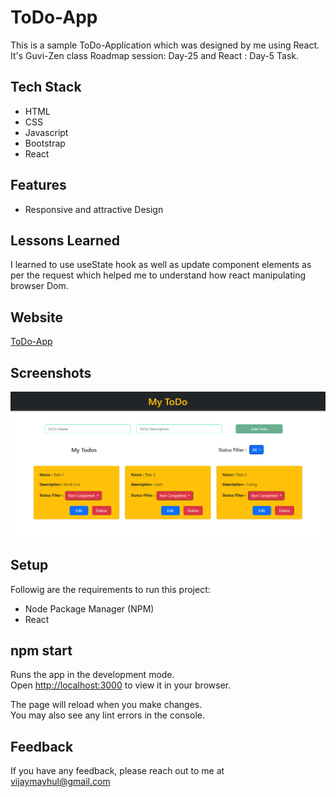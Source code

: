 
# ToDo-App

This is a sample ToDo-Application which was designed by me using React. It's Guvi-Zen class Roadmap session: Day-25 and React : Day-5 Task.

## Tech Stack

- HTML
- CSS
- Javascript
- Bootstrap
- React

## Features

- Responsive and attractive Design

## Lessons Learned

I learned to use useState hook as well as update component elements as per the request which helped me to understand how react manipulating browser Dom.


## Website

[ToDo-App]()


## Screenshots

![App Screenshot](./public/Images/demo.png)


## Setup

Followig are the requirements to run this project:
- Node Package Manager (NPM)
- React

## npm start

Runs the app in the development mode.\
Open [http://localhost:3000](http://localhost:3000) to view it in your browser.

The page will reload when you make changes.\
You may also see any lint errors in the console.

## Feedback

If you have any feedback, please reach out to me at vijaymayhul@gmail.com


